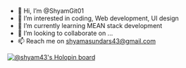 - 👋 Hi, I’m @ShyamGit01
- 👀 I’m interested in coding, Web development, UI design
- 🌱 I’m currently learning MEAN stack development
- 💞️ I’m looking to collaborate on ...
- 📫 Reach me on shyamasundars43@gmail.com

[![@shyam43's Holopin board](https://holopin.io/api/user/board?user=shyam43)](https://holopin.io/@shyam43)


<!---
ShyamGit01/ShyamGit01 is a ✨ special ✨ repository because its `README.md` (this file) appears on your GitHub profile.
You can click the Preview link to take a look at your changes.
--->
